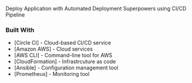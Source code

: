 Deploy Application with Automated Deployment Superpowers using CI/CD Pipeline

### Built With

- [Circle CI] - Cloud-based CI/CD service
- [Amazon AWS] - Cloud services
- [AWS CLI] - Command-line tool for AWS
- [CloudFormation] - Infrastrcuture as code
- [Ansible] - Configuration management tool
- [Prometheus] - Monitoring tool


